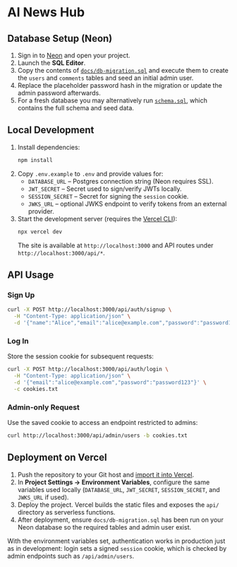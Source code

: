 # AI News Hub

## Database Setup (Neon)

1. Sign in to [Neon](https://neon.tech) and open your project.
2. Launch the **SQL Editor**.
3. Copy the contents of [`docs/db-migration.sql`](docs/db-migration.sql) and execute them to create the `users` and `comments` tables and seed an initial admin user.
4. Replace the placeholder password hash in the migration or update the admin password afterwards.
5. For a fresh database you may alternatively run [`schema.sql`](schema.sql), which contains the full schema and seed data.

## Local Development

1. Install dependencies:
   ```bash
   npm install
   ```
2. Copy `.env.example` to `.env` and provide values for:
   - `DATABASE_URL` – Postgres connection string (Neon requires SSL).
   - `JWT_SECRET` – Secret used to sign/verify JWTs locally.
   - `SESSION_SECRET` – Secret for signing the `session` cookie.
   - `JWKS_URL` – optional JWKS endpoint to verify tokens from an external provider.
3. Start the development server (requires the [Vercel CLI](https://vercel.com/docs/cli)):
   ```bash
   npx vercel dev
   ```
   The site is available at `http://localhost:3000` and API routes under `http://localhost:3000/api/*`.

## API Usage

### Sign Up
```bash
curl -X POST http://localhost:3000/api/auth/signup \
  -H "Content-Type: application/json" \
  -d '{"name":"Alice","email":"alice@example.com","password":"password123"}'
```

### Log In
Store the session cookie for subsequent requests:
```bash
curl -X POST http://localhost:3000/api/auth/login \
  -H "Content-Type: application/json" \
  -d '{"email":"alice@example.com","password":"password123"}' \
  -c cookies.txt
```

### Admin-only Request
Use the saved cookie to access an endpoint restricted to admins:
```bash
curl http://localhost:3000/api/admin/users -b cookies.txt
```

## Deployment on Vercel

1. Push the repository to your Git host and [import it into Vercel](https://vercel.com/new).
2. In **Project Settings → Environment Variables**, configure the same variables used locally (`DATABASE_URL`, `JWT_SECRET`, `SESSION_SECRET`, and `JWKS_URL` if used).
3. Deploy the project. Vercel builds the static files and exposes the `api/` directory as serverless functions.
4. After deployment, ensure `docs/db-migration.sql` has been run on your Neon database so the required tables and admin user exist.

With the environment variables set, authentication works in production just as in development: login sets a signed `session` cookie, which is checked by admin endpoints such as `/api/admin/users`.
